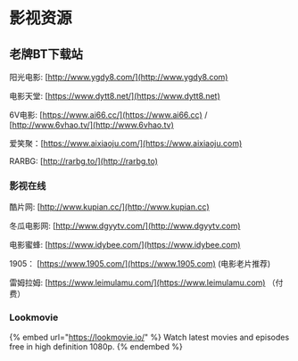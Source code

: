 # 影视资源

## 老牌BT下载站

阳光电影: [http://www.ygdy8.com/](http://www.ygdy8.com)

电影天堂: [https://www.dytt8.net/](https://www.dytt8.net)

6V电影: [https://www.ai66.cc/](https://www.ai66.cc) / [http://www.6vhao.tv/](http://www.6vhao.tv)

爱笑聚：[https://www.aixiaoju.com/](https://www.aixiaoju.com)

RARBG: [http://rarbg.to/](http://rarbg.to)

### 影视在线

酷片网: [http://www.kupian.cc/](http://www.kupian.cc)

冬瓜电影网: [http://www.dgyytv.com/](http://www.dgyytv.com)

电影蜜蜂: [https://www.idybee.com/](https://www.idybee.com)

1905： [https://www.1905.com/](https://www.1905.com) (电影老片推荐)

雷姆拉姆: [https://www.leimulamu.com/](https://www.leimulamu.com) （付费）

### Lookmovie

{% embed url="https://lookmovie.io/" %}
Watch latest movies and episodes free in high definition 1080p.&#x20;
{% endembed %}
